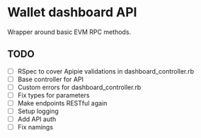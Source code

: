 # Wallet dashboard API

Wrapper around basic EVM RPC methods.

## TODO

- [ ] RSpec to cover Apipie validations in dashboard_controller.rb
- [ ] Base controller for API
- [ ] Custom errors for dashboard_controller.rb
- [ ] Fix types for parameters
- [ ] Make endpoints RESTful again
- [ ] Setup logging
- [ ] Add API auth
- [ ] Fix namings
